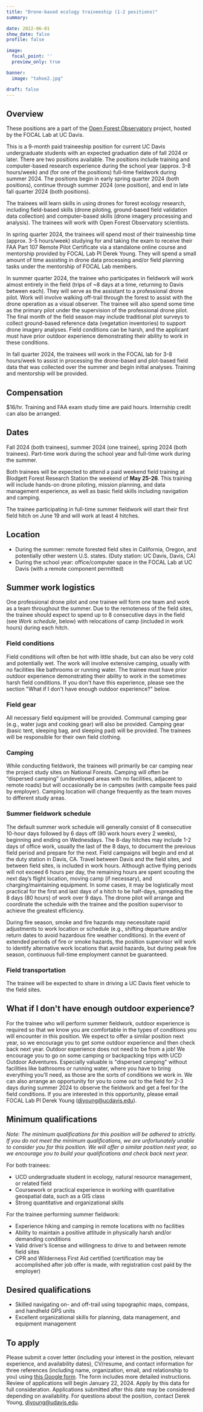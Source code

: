 ```yaml
---
title: "Drone-based ecology traineeship (1-2 positions)"
summary:

date: 2022-06-01
show_date: false
profile: false

image:
  focal_point: ''
  preview_only: true

banner:
  image: "tahoe2.jpg"

draft: false
---
```


## Overview

These positions are a part of the [Open Forest Observatory](http://www.openforestobservatory.org) project, hosted by the FOCAL Lab at UC Davis.

This is a 9-month paid traineeship position for current UC Davis undergraduate students with an expected graduation date of fall 2024 or later. There are two positions available. The positions include training and computer-based research experience during the school year (approx. 3-8 hours/week) and (for one of the positions) full-time fieldwork during summer 2024. The positions begin in early spring quarter 2024 (both positions), continue through summer 2024 (one position), and end in late fall quarter 2024 (both positions).

The trainees will learn skills in using drones for forest ecology research, including field-based skills (drone piloting, ground-based field validation data collection) and computer-based skills (drone imagery processing and analysis). The trainees will work with Open Forest Observatory scientists.

In spring quarter 2024, the trainees will spend most of their traineeship time (approx. 3-5 hours/week) studying for and taking the exam to receive their FAA Part 107 Remote Pilot Certificate via a standalone online course and mentorship provided by FOCAL Lab PI Derek Young. They will spend a small amount of time assisting in drone data processing and/or field planning tasks under the mentorship of FOCAL Lab members.

In summer quarter 2024, the trainee who participates in fieldwork will work almost entirely in the field (trips of ~8 days at a time, returning to Davis between each). They will serve as the assistant to a professional drone pilot. Work will involve walking off-trail through the forest to assist with the drone operation as a visual observer. The trainee will also spend some time as the primary pilot under the supervision of the professional drone pilot. The final month of the field season may include traditional plot surveys to collect ground-based reference data (vegetation inventories) to support drone imagery analyses. Field conditions can be harsh, and the applicant must have prior outdoor experience demonstrating their ability to work in these conditions.

In fall quarter 2024, the trainees will work in the FOCAL lab for 3-8 hours/week to assist in processing the drone-based and plot-based field data that was collected over the summer and begin initial analyses. Training and mentorship will be provided.

## **Compensation**

$16/hr. Training and FAA exam study time are paid hours. Internship credit can also be arranged.

## Dates

Fall 2024 (both trainees), summer 2024 (one trainee), spring 2024 (both trainees). Part-time work during the school year and full-time work during the summer.

Both trainees will be expected to attend a paid weekend field training at Blodgett Forest Research Station the weekend of **May 25-26**. This training will include hands-on drone piloting, mission planning, and data management experience, as well as basic field skills including navigation and camping.

The trainee participating in full-time summer fieldwork will start their first field hitch on June 19 and will work at least 4 hitches.

## **Location**

- During the summer: remote forested field sites in California, Oregon, and potentially other western U.S. states. (Duty station: UC Davis, Davis, CA)
- During the school year: office/computer space in the FOCAL Lab at UC Davis (with a remote component permitted)

## **Summer work logistics**

One professional drone pilot and one trainee will form one team and work as a team throughout the summer. Due to the remoteness of the field sites, the trainee should expect to spend up to 8 consecutive days in the field (see *Work schedule*, below) with relocations of camp (included in work hours) during each hitch.

### Field conditions

Field conditions will often be hot with little shade, but can also be very cold and potentially wet. The work will involve extensive camping, usually with no facilities like bathrooms or running water. The trainee must have prior outdoor experience demonstrating their ability to work in the sometimes harsh field conditions. If you don't have this experience, please see the section "What if I don't have enough outdoor experience?" below.

### Field gear

All necessary field equipment will be provided. Communal camping gear (e.g., water jugs and cooking gear) will also be provided. Camping gear (basic tent, sleeping bag, and sleeping pad) will be provided. The trainees will be responsible for their own field clothing.

### Camping

While conducting fieldwork, the trainees will primarily be car camping near the project study sites on National Forests. Camping will often be “dispersed camping” (undeveloped areas with no facilities, adjacent to remote roads) but will occasionally be in campsites (with campsite fees paid by employer). Camping location will change frequently as the team moves to different study areas.

### Summer fieldwork schedule

The default summer work schedule will generally consist of 8 consecutive 10-hour days followed by 6 days off (80 work hours every 2 weeks), beginning and ending on Wednesdays. The 8-day hitches may include 1-2 days of office work, usually the last of the 8 days, to document the previous field period and prepare for the next. Field campaigns will begin and end at the duty station in Davis, CA. Travel between Davis and the field sites, and between field sites, is included in work hours. Although active flying periods will not exceed 6 hours per day, the remaining hours are spent scouting the next day’s flight location, moving camp (if necessary), and charging/maintaining equipment. In some cases, it may be logistically most practical for the first and last days of a hitch to be half-days, spreading the 8 days (80 hours) of work over 9 days. The drone pilot will arrange and coordinate the schedule with the trainee and the position supervisor to achieve the greatest efficiency.

During fire season, smoke and fire hazards may necessitate rapid adjustments to work location or schedule (e.g., shifting departure and/or return dates to avoid hazardous fire weather conditions). In the event of extended periods of fire or smoke hazards, the position supervisor will work to identify alternative work locations that avoid hazards, but during peak fire season, continuous full-time employment cannot be guaranteed.

### Field transportation

The trainee will be expected to share in driving a UC Davis fleet vehicle to the field sites.

## What if I don't have enough outdoor experience?

For the trainee who will perform summer fieldwork, outdoor experience is required so that we know you are comfortable in the types of conditions you will encounter in this position. We expect to offer a similar position next year, so we encourage you to get some outdoor experience and then check back next year. Outdoor experience does not need to be from a job! We encourage you to go on some camping or backpacking trips with UCD Outdoor Adventures. Especially valuable is "dispersed camping" without facilities like bathrooms or running water, where you have to bring everything you'll need, as those are the sorts of conditions we work in. We can also arrange an opportunity for you to come out to the field for 2-3 days during summer 2024 to observe the fieldwork and get a feel for the field conditions. If you are interested in this opportunity, please email FOCAL Lab PI Derek Young (djyoung@ucdavis.edu).

## Minimum qualifications

*Note: The minimum qualifications for this position will be adhered to strictly. If you do not meet the minimum qualifications, we are unfortunately unable to consider you for this position. We will offer a similar position next year, so we encourage you to build your qualifications and check back next year.*

For both trainees:

- UCD undergraduate student in ecology, natural resource management, or related field
- Coursework or practical experience in working with quantitative geospatial data, such as a GIS class
- Strong quantitative and organizational skills

For the trainee performing summer fieldwork:

- Experience hiking and camping in remote locations with no facilities
- Ability to maintain a positive attitude in physically harsh and/or demanding conditions
- Valid driver’s license and willingness to drive to and between remote field sites
- CPR and Wilderness First Aid certified (certification may be accomplished after job offer is made, with registration cost paid by the employer)

## Desired qualifications

- Skilled navigating on- and off-trail using topographic maps, compass, and handheld GPS units
- Excellent organizational skills for planning, data management, and equipment management

## **To apply**

Please submit a cover letter (including your interest in the position, relevant experience, and availability dates), CV/resume, and contact information for three references (including name, organization, email, and relationship to you) using [this Google form](https://forms.gle/J4hAZ8XRTomq5qDEA). The form includes more detailed instructions. Review of applications will begin January 22, 2024. Apply by this data for full consideration. Applications submitted after this date may be considered depending on availability. For questions about the position, contact Derek Young, djyoung@udavis.edu.